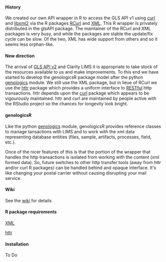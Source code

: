 #### History

We created our own API wrapper in R to access the GLS API v1 using [curl](http://curl.haxx.se/) and [libxml2](http://xmlsoft.org/) via the R packages [RCurl](http://cran.r-project.org/web/packages/RCurl/index.html) and [XML](http://cran.r-project.org/web/packages/XML/index.html).  This R wrapper is privately distributed in the glsAPI package. The maintainer of the RCurl and XML packages is very busy, and while the packages are stable the update/fix cycle can be slow.  Of the two, XML has wide support from others and so it seems less orphan-like.

#### New direction

The arrival of [GLS API v2](http://genologics.com/developer) and Clarity LIMS it is appropriate to take stock of the resources available to us and make improvements.  To this end we have started to develop the genologicsR package model after the python [genologics](https://github.com/SciLifeLab/genologics) module.  We still use the XML package, but in lieue of RCurl we use the [httr](http://cran.r-project.org/web/packages/httr/index.html) package which provides a uniform interface to [RESTful](https://en.wikipedia.org/wiki/Representational_state_transfer) http transactions.  httr depends upon the [curl](http://cran.r-project.org/web/packages/curl/index.html) package which appears to be vigourously maintained.  httr and curl are maintained by people active with the RStudio project so the chances for longevity look bright.

#### genologicsR

Like the python [genologics](https://github.com/SciLifeLab/genologics) module, genologicsR provides reference classes to manage tansactions with LIMS and to work with the xml data representing database entities (files, sample, artifacts, processes, field, etc.).

Once of the nicer features of this is that the portion of the wrapper that handles the http transactions is isolated from working with the content (xml formed data).  So, future switches to other http transfer tools (away from httr and/or curl R packages) can be handled behind and opaque interface.  It's like changing your postal carrier without causing disrupting your mail service.

#### Wiki

See the [wiki](https://github.com/BigelowLab/genologicsR/wiki) for details


#### R package requirements

[XML](http://cran.r-project.org/web/packages/XML/index.html)

[httr](http://cran.r-project.org/web/packages/httr/index.html)

#### Installation

To Do


